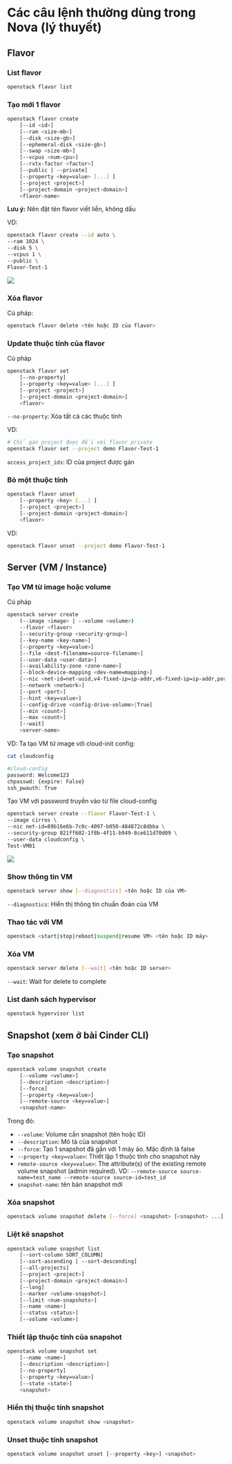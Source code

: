 # Các câu lệnh thường dùng trong Nova (lý thuyết)

## Flavor

### List flavor

```sh
openstack flavor list
```

### Tạo mới 1 flavor

```sh
openstack flavor create
    [--id <id>]
    [--ram <size-mb>]
    [--disk <size-gb>]
    [--ephemeral-disk <size-gb>]
    [--swap <size-mb>]
    [--vcpus <num-cpu>]
    [--rxtx-factor <factor>]
    [--public | --private]
    [--property <key=value> [...] ]
    [--project <project>]
    [--project-domain <project-domain>]
    <flavor-name>
```

**Lưu ý:** Nên đặt tên flavor viết liền, không dấu

VD:

```sh
openstack flavor create --id auto \
--ram 1024 \
--disk 5 \
--vcpus 1 \
--public \
Flavor-Test-1
```

![](./images/OPS9_10.png)

### Xóa flavor

Cú pháp:

```sh
openstack flavor delete <tên hoặc ID của flavor>
```

### Update thuộc tính của flavor

Cú pháp

```sh
openstack flavor set
    [--no-property]
    [--property <key=value> [...] ]
    [--project <project>]
    [--project-domain <project-domain>]
    <flavor>
```

```--no-property```: Xóa tất cả các thuộc tính

VD:

```sh
# Chỉ gán project được đối với flavor private
openstack flavor set --project demo Flavor-Test-1
```

```access_project_ids```: ID của project được gán

### Bỏ một thuộc tính

```sh
openstack flavor unset
    [--property <key> [...] ]
    [--project <project>]
    [--project-domain <project-domain>]
    <flavor>
```

VD: 

```sh
openstack flavor unset --project demo Flavor-Test-1
```

## Server (VM / Instance)

### Tạo VM từ image hoặc volume

Cú pháp

```sh
openstack server create
    (--image <image> | --volume <volume>)
    --flavor <flavor>
    [--security-group <security-group>]
    [--key-name <key-name>]
    [--property <key=value>]
    [--file <dest-filename=source-filename>]
    [--user-data <user-data>]
    [--availability-zone <zone-name>]
    [--block-device-mapping <dev-name=mapping>]
    [--nic <net-id=net-uuid,v4-fixed-ip=ip-addr,v6-fixed-ip=ip-addr,port-id=port-uuid,auto,none>]
    [--network <network>]
    [--port <port>]
    [--hint <key=value>]
    [--config-drive <config-drive-volume>|True]
    [--min <count>]
    [--max <count>]
    [--wait]
    <server-name>
```

VD: Ta tạo VM từ image với cloud-init config:

```sh
cat cloudconfig

#cloud-config
password: Welcome123
chpasswd: {expire: False}
ssh_pwauth: True
```

Tạo VM với password truyền vào từ file cloud-config

```sh
openstack server create --flavor Flavor-Test-1 \
--image cirros \
--nic net-id=89b16e6b-7c0c-4097-b050-484872c8dbba \
--security-group 821ff602-1f8b-4f11-b949-8ce611d70d09 \
--user-data cloudconfig \
Test-VM01
```

![](./images/OPS9_11.png)

### Show thông tin VM

```sh
openstack server show [--diagnostics] <tên hoặc ID của VM>
```

```--diagnostics```: Hiển thị thông tin chuẩn đoán của VM

### Thao tác với VM

```sh
openstack <start|stop|reboot|suspend|resume VM> <tên hoặc ID máy>
```

### Xóa VM

```sh
openstack server delete [--wait] <tên hoặc ID server>
```

```--wait```: Wait for delete to complete

### List danh sách hypervisor

```sh
openstack hypervisor list
```

## Snapshot (xem ở bài Cinder CLI)

### Tạo snapshot

```sh
openstack volume snapshot create
    [--volume <volume>]
    [--description <description>]
    [--force]
    [--property <key=value>]
    [--remote-source <key=value>]
    <snapshot-name>
```

Trong đó:
- ```--volume```: Volume cần snapshot (tên hoặc ID)
- ```--description```: Mô tả của snapshot
- ```--force```: Tạo 1 snapshot đã gắn với 1 máy ảo. Mặc định là false
- ```--property <key=value>```: Thiết lập 1 thuộc tính cho snapshot này
- ```remote-source <key=value>```: The attribute(s) of the existing remote volume snapshot (admin required). VD: ```--remote-source source-name=test_name --remote-source source-id=test_id```
- ```snapshot-name```: tên bản snapshot mới

### Xóa snapshot

```sh
openstack volume snapshot delete [--force] <snapshot> [<snapshot> ...]
```

### Liệt kê snapshot

```sh
openstack volume snapshot list
    [--sort-column SORT_COLUMN]
    [--sort-ascending | --sort-descending]
    [--all-projects]
    [--project <project>]
    [--project-domain <project-domain>]
    [--long]
    [--marker <volume-snapshot>]
    [--limit <num-snapshots>]
    [--name <name>]
    [--status <status>]
    [--volume <volume>]
```

### Thiết lập thuộc tính của snapshot

```sh
openstack volume snapshot set
    [--name <name>]
    [--description <description>]
    [--no-property]
    [--property <key=value>]
    [--state <state>]
    <snapshot>
```

### Hiển thị thuộc tính snapshot

```sh
openstack volume snapshot show <snapshot>
```

### Unset thuộc tính snapshot

```sh
openstack volume snapshot unset [--property <key>] <snapshot>
```